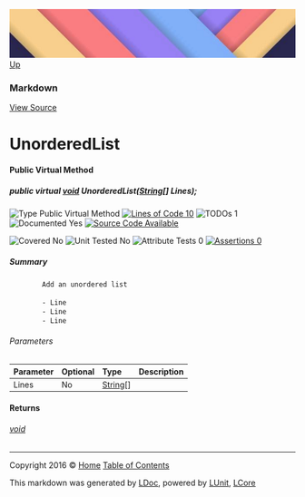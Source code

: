 ![](../Content/LDoc-banner-small.png "")
[Up](Markdown.md)

### Markdown
[View Source](../Markdown/Generators/Markdown.cs)

# UnorderedList

#### Public Virtual Method

##### public virtual <a href="https://msdn.microsoft.com/en-us/library/system.void.aspx" alt="">void</a> UnorderedList(<a href="https://msdn.microsoft.com/en-us/library/system.string.aspx" alt="">String</a>[] Lines);

![Type Public Virtual Method](http://b.repl.ca/v1/Type-Public%20Virtual%20Method-Blue.png "") [![Lines of Code 10](http://b.repl.ca/v1/Lines%20of%20Code-10-blue.png "")](../Markdown/Generators/Markdown.cs#L190) ![TODOs 1](http://b.repl.ca/v1/TODOs-1-yellow.png "")   ![Documented Yes](http://b.repl.ca/v1/Documented-Yes-brightgreen.png "") [![Source Code Available](http://b.repl.ca/v1/Source%20Code-Available-brightgreen.png "")](../Markdown/Generators/Markdown.cs#L190)

![Covered No](http://b.repl.ca/v1/Covered-No-red.png "") ![Unit Tested No](http://b.repl.ca/v1/Unit%20Tested-No-lightgrey.png "") ![Attribute Tests 0](http://b.repl.ca/v1/Attribute%20Tests-0-lightgrey.png "") [![Assertions 0](http://b.repl.ca/v1/Assertions-0-lightgrey.png "")](../Markdown/Generators/Markdown.cs)

##### Summary

            Add an unordered list
            
            - Line
            - Line
            - Line
            
            

###### Parameters

Parameter | Optional | Type | Description
:---  | :---  | :---  | :--- 
Lines | No | [String](https://msdn.microsoft.com/en-us/library/system.string.aspx)[] | 


#### Returns

###### [void](https://msdn.microsoft.com/en-us/library/system.void.aspx)



---

Copyright 2016 &copy; [Home](../../README.md) [Table of Contents](../../TableOfContents.md)

This markdown was generated by [LDoc](https://github.com/CodeSingularity/LDoc), powered by [LUnit](https://github.com/CodeSingularity/LUnit), [LCore](https://github.com/CodeSingularity/LCore)
